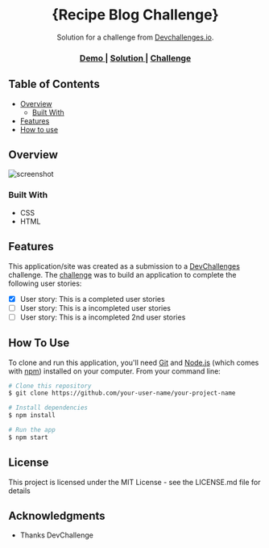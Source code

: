 <!-- Please update value in the {}  -->

<h1 align="center">{Recipe Blog Challenge}</h1>

<div align="center">
   Solution for a challenge from  <a href="http://devchallenges.io" target="_blank">Devchallenges.io</a>.
</div>

<div align="center">
  <h3>
    <a href="https://devchallenges.io/challenges/OEKdUZ6xs0h99C38XVht/edit?solutionId=gpTc46mUMnId7UUkzv8q}">
      Demo
    </a>
    <span> | </span>
    <a href="https://vivianemartini.github.io/recipe-blog-challenge/">
      Solution
    </a>
    <span> | </span>
    <a href="https://github.com/vivianemartini/recipe-blog-challenge/deployments/activity_log?environment=github-pages}">
      Challenge
    </a>
  </h3>
</div>

<!-- TABLE OF CONTENTS -->

## Table of Contents

- [Overview](#overview)
  - [Built With](#built-with)
- [Features](#features)
- [How to use](#how-to-use)

<!-- OVERVIEW -->

## Overview

![screenshot](https://user-images.githubusercontent.com/70038975/187987350-8a1b6d08-2b56-4290-8848-e0df6c082efa.PNG)

### Built With

- CSS
- HTML

## Features

<!-- List the features of your application or follow the template. Don't share the figma file here :) -->

This application/site was created as a submission to a [DevChallenges](https://devchallenges.io/challenges) challenge. The [challenge](https://devchallenges.io/challenges/TtUjDt19eIHxNQ4n5jps) was to build an application to complete the following user stories:

- [x] User story: This is a completed user stories
- [ ] User story: This is a incompleted user stories
- [ ] User story: This is a incompleted 2nd user stories

## How To Use

To clone and run this application, you'll need [Git](https://git-scm.com) and [Node.js](https://nodejs.org/en/download/) (which comes with [npm](http://npmjs.com)) installed on your computer. From your command line:

```bash
# Clone this repository
$ git clone https://github.com/your-user-name/your-project-name

# Install dependencies
$ npm install

# Run the app
$ npm start
```

## License
This project is licensed under the MIT License - see the LICENSE.md file for details

## Acknowledgments
- Thanks DevChallenge
